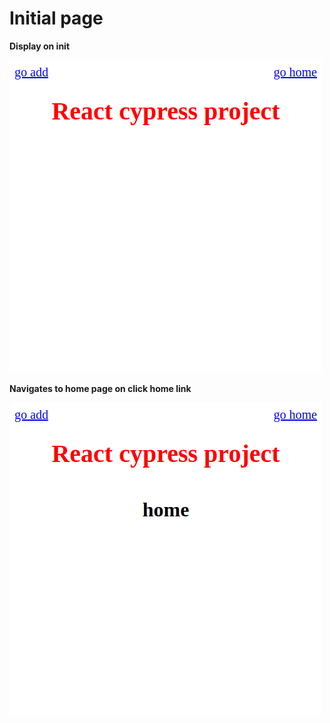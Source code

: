 # Initial page

**Display on init**

![](./cypress/screenshots/App%20--%20display%20app.png)

**Navigates to home page on click home link**

![](./cypress/screenshots/App%20--%20Navigate%20--%20navigate%20home.png)